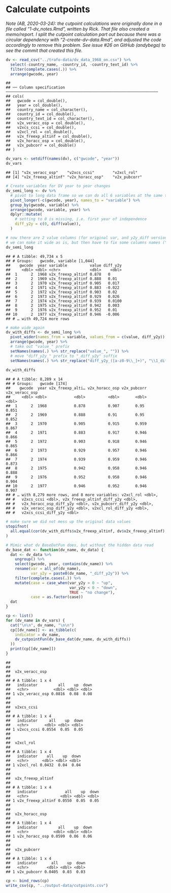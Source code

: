Calculate cutpoints
================

*Note (AB, 2020-03-24): the cutpoint calculations were originally done
in a file called “1-dv\_notes.Rmd”, written by Rick. That file also
created a memo/report. I split the cutpoint calculation part out because
there was a circular dependency with “2-create-dv-data.Rmd”, and
adjusted the code accordingly to remove this problem. See issue \#26 on
GitHub (andybega) to see the commit that created this file.*

``` r
dv <- read_csv("../trafo-data/dv_data_1968_on.csv") %>%
  select(-country_name, -country_id, -country_text_id) %>%
  filter(complete.cases(.)) %>%
  arrange(gwcode, year)
```

    ## 
    ## ── Column specification ───────────────────────────────────────────────────────────────────
    ## cols(
    ##   gwcode = col_double(),
    ##   year = col_double(),
    ##   country_name = col_character(),
    ##   country_id = col_double(),
    ##   country_text_id = col_character(),
    ##   v2x_veracc_osp = col_double(),
    ##   v2xcs_ccsi = col_double(),
    ##   v2xcl_rol = col_double(),
    ##   v2x_freexp_altinf = col_double(),
    ##   v2x_horacc_osp = col_double(),
    ##   v2x_pubcorr = col_double()
    ## )

``` r
dv_vars <- setdiff(names(dv), c("gwcode", "year"))
dv_vars
```

    ## [1] "v2x_veracc_osp"    "v2xcs_ccsi"        "v2xcl_rol"        
    ## [4] "v2x_freexp_altinf" "v2x_horacc_osp"    "v2x_pubcorr"

``` r
# Create variables for DV year to year changes
dv_semi_long <- dv %>%
  # pivot to long data frame so we can do all 6 variables at the same time
  pivot_longer(-c(gwcode, year), names_to = "variable") %>%
  group_by(gwcode, variable) %>%
  arrange(gwcode, variable, year) %>%
  dplyr::mutate(
    # setting to 0 is missing, i.e. first year of independence
    diff_y2y = c(0, diff(value)),
  )  

# now there are 2 value columns (for original var, and y2y_diff version); 
# we can make it wide as is, but then have to fix some columns names ("value_")
dv_semi_long
```

    ## # A tibble: 49,734 x 5
    ## # Groups:   gwcode, variable [1,044]
    ##    gwcode  year variable          value diff_y2y
    ##     <dbl> <dbl> <chr>             <dbl>    <dbl>
    ##  1      2  1968 v2x_freexp_altinf 0.878   0     
    ##  2      2  1969 v2x_freexp_altinf 0.888   0.01  
    ##  3      2  1970 v2x_freexp_altinf 0.905   0.017 
    ##  4      2  1971 v2x_freexp_altinf 0.883  -0.022 
    ##  5      2  1972 v2x_freexp_altinf 0.903   0.02  
    ##  6      2  1973 v2x_freexp_altinf 0.929   0.026 
    ##  7      2  1974 v2x_freexp_altinf 0.939   0.0100
    ##  8      2  1975 v2x_freexp_altinf 0.942   0.003 
    ##  9      2  1976 v2x_freexp_altinf 0.952   0.01  
    ## 10      2  1977 v2x_freexp_altinf 0.946  -0.006 
    ## # … with 49,724 more rows

``` r
# make wide again
dv_with_diffs <- dv_semi_long %>%
  pivot_wider(names_from = variable, values_from = c(value, diff_y2y)) %>%
  arrange(gwcode, year) %>%
  # take out "value_" prefix
  setNames(names(.) %>% str_replace("value_", "")) %>%
  # move "diff_y2y_" prefix to "_diff_y2y" suffix
  setNames(names(.) %>% str_replace("diff_y2y_([a-z0-9\\_]+)", "\\1_diff_y2y"))
  
dv_with_diffs
```

    ## # A tibble: 8,289 x 14
    ## # Groups:   gwcode [174]
    ##    gwcode  year v2x_freexp_alti… v2x_horacc_osp v2x_pubcorr v2x_veracc_osp
    ##     <dbl> <dbl>            <dbl>          <dbl>       <dbl>          <dbl>
    ##  1      2  1968            0.878          0.907       0.95           0.851
    ##  2      2  1969            0.888          0.91        0.95           0.852
    ##  3      2  1970            0.905          0.915       0.959          0.867
    ##  4      2  1971            0.883          0.917       0.946          0.866
    ##  5      2  1972            0.903          0.918       0.946          0.865
    ##  6      2  1973            0.929          0.957       0.946          0.866
    ##  7      2  1974            0.939          0.959       0.946          0.873
    ##  8      2  1975            0.942          0.958       0.946          0.888
    ##  9      2  1976            0.952          0.958       0.946          0.904
    ## 10      2  1977            0.946          0.952       0.946          0.907
    ## # … with 8,279 more rows, and 8 more variables: v2xcl_rol <dbl>,
    ## #   v2xcs_ccsi <dbl>, v2x_freexp_altinf_diff_y2y <dbl>,
    ## #   v2x_horacc_osp_diff_y2y <dbl>, v2x_pubcorr_diff_y2y <dbl>,
    ## #   v2x_veracc_osp_diff_y2y <dbl>, v2xcl_rol_diff_y2y <dbl>,
    ## #   v2xcs_ccsi_diff_y2y <dbl>

``` r
# make sure we did not mess up the original data values
stopifnot(
  all.equal(cor(dv_with_diffs$v2x_freexp_altinf, dv$v2x_freexp_altinf), 1)
)

# Mimic what dv_BaseDatFun does, but without the hidden data read
dv_base_dat <- function(dv_name, dv_data) {
  dat <- dv_data %>%
    ungroup() %>%
    select(gwcode, year, contains(dv_name)) %>%
    rename(var = all_of(dv_name),
           var_y2y = paste0(dv_name, "_diff_y2y")) %>%
    filter(complete.cases(.)) %>%
    mutate(case = case_when(var_y2y > 0 ~ "up",
                            var_y2y < 0 ~ "down",
                            TRUE ~ "no change"),
           case = as.factor(case))
  dat
}

cp <- list()
for (dv_name in dv_vars) {
  cat("\n\n", dv_name, "\n\n")
  cp[[dv_name]] <- as_tibble(c(
    indicator = dv_name, 
    dv_cutpointFun(dv_base_dat(dv_name, dv_with_diffs))
  ))
  print(cp[[dv_name]])
}
```

    ## 
    ## 
    ##  v2x_veracc_osp 
    ## 
    ## # A tibble: 1 x 4
    ##   indicator         all    up  down
    ##   <chr>           <dbl> <dbl> <dbl>
    ## 1 v2x_veracc_osp 0.0816  0.08  0.08
    ## 
    ## 
    ##  v2xcs_ccsi 
    ## 
    ## # A tibble: 1 x 4
    ##   indicator     all    up  down
    ##   <chr>       <dbl> <dbl> <dbl>
    ## 1 v2xcs_ccsi 0.0554  0.05  0.05
    ## 
    ## 
    ##  v2xcl_rol 
    ## 
    ## # A tibble: 1 x 4
    ##   indicator    all    up  down
    ##   <chr>      <dbl> <dbl> <dbl>
    ## 1 v2xcl_rol 0.0432  0.04  0.04
    ## 
    ## 
    ##  v2x_freexp_altinf 
    ## 
    ## # A tibble: 1 x 4
    ##   indicator            all    up  down
    ##   <chr>              <dbl> <dbl> <dbl>
    ## 1 v2x_freexp_altinf 0.0550  0.05  0.05
    ## 
    ## 
    ##  v2x_horacc_osp 
    ## 
    ## # A tibble: 1 x 4
    ##   indicator         all    up  down
    ##   <chr>           <dbl> <dbl> <dbl>
    ## 1 v2x_horacc_osp 0.0599  0.06  0.06
    ## 
    ## 
    ##  v2x_pubcorr 
    ## 
    ## # A tibble: 1 x 4
    ##   indicator      all    up  down
    ##   <chr>        <dbl> <dbl> <dbl>
    ## 1 v2x_pubcorr 0.0405  0.03  0.03

``` r
cp <- bind_rows(cp)
write_csv(cp, "../output-data/cutpoints.csv")
```
